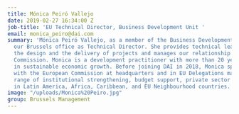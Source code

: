 ```yaml
---
title: Mónica Peiró Vallejo
date: 2019-02-27 16:34:00 Z
job-title: 'EU Technical Director, Business Development Unit '
email: monica_peiro@dai.com
summary: 'Mónica Peiró Vallejo, as a member of the Business Development Unit, leads
  our Brussels office as Technical Director. She provides technical leadership for
  the design and the delivery of projects and manages our relationship with the European
  Commission. Monica is a development practitioner with more than 20 years of experience
  in sustainable economic growth. Before joining DAI in 2018, Monica spent 17 years
  with the European Commission at headquarters and in EU Delegations managing a wide
  range of institutional strengthening, budget support, private sector and trade projects
  in Latin America, Africa, Caribbean, and EU Neighbourhood countries. '
image: "/uploads/Monica%20Peiro.jpg"
group: Brussels Management
---
```


